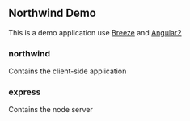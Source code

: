 ﻿## Northwind Demo

This is a demo application use [Breeze](http://breeze.github.io) and [Angular2](http://angular.io)

### northwind

Contains the client-side application

### express

Contains the node server

